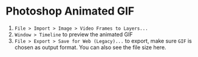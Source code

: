 # Photoshop Animated GIF

1. `File > Import > Image > Video Frames to Layers...`
2. `Window > Timeline` to preview the animated GIF
3. `File > Export > Save for Web (Legacy)...` to export, make sure `GIF` is chosen as output format. You can also see the file size here.
